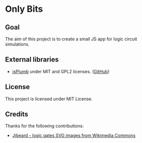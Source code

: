 # Only Bits

## Goal

The aim of this project is to create a small JS app for logic circuit simulations.

## External libraries

* [jsPlumb](https://jsplumbtoolkit.com) under MIT and GPL2 licenses. ([GitHub](https://github.com/sporritt/jsplumb/))

## License

This project is licensed under MIT License.

## Credits

Thanks for the following contributions:

* [Jjbeard - logic gates SVG images from Wikimedia Commons](http://commons.wikimedia.org/wiki/Category:ANSI_logic_gates)